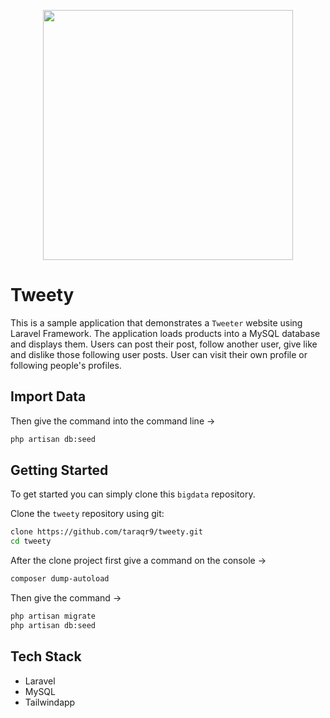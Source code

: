 <p align="center"><a href="https://laravel.com" target="_blank"><img src="https://raw.githubusercontent.com/laravel/art/master/logo-lockup/5%20SVG/2%20CMYK/1%20Full%20Color/laravel-logolockup-cmyk-red.svg" width="400"></a></p>

# Tweety

This is a sample application that demonstrates a `Tweeter` website using Laravel Framework. The application loads products into a MySQL database and displays them. Users can post their post, follow another user, give like and dislike those following user posts. User can visit their own profile or following people's profiles. 

## Import Data
Then give the command into the command line ->
```bash
php artisan db:seed
```


## Getting Started
To get started  you can simply clone this `bigdata` repository.

Clone the `tweety` repository using git:

```bash
clone https://github.com/taraqr9/tweety.git
cd tweety
```

After the clone project first give a command on the console ->
```bash
composer dump-autoload 
```


Then give the command ->
```bash
php artisan migrate
php artisan db:seed
```

## Tech Stack
* Laravel
* MySQL
* Tailwindapp
